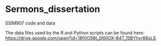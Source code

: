 # Sermons_dissertation
SSIM907 code and data

The data files used by the R and Python scripts can be found here: 
https://drive.google.com/open?id=18f0O98t_0l0IIOX-84T_15BYhyr66sLS
